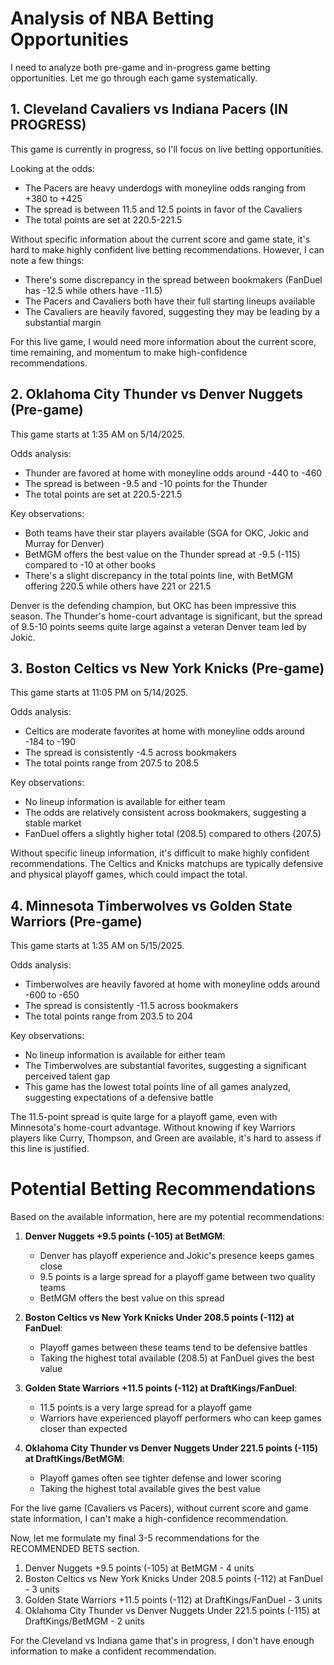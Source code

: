 # Analysis of NBA Betting Opportunities

I need to analyze both pre-game and in-progress game betting opportunities. Let me go through each game systematically.

## 1. Cleveland Cavaliers vs Indiana Pacers (IN PROGRESS)

This game is currently in progress, so I'll focus on live betting opportunities.

Looking at the odds:
- The Pacers are heavy underdogs with moneyline odds ranging from +380 to +425
- The spread is between 11.5 and 12.5 points in favor of the Cavaliers
- The total points are set at 220.5-221.5

Without specific information about the current score and game state, it's hard to make highly confident live betting recommendations. However, I can note a few things:

- There's some discrepancy in the spread between bookmakers (FanDuel has -12.5 while others have -11.5)
- The Pacers and Cavaliers both have their full starting lineups available
- The Cavaliers are heavily favored, suggesting they may be leading by a substantial margin

For this live game, I would need more information about the current score, time remaining, and momentum to make high-confidence recommendations.

## 2. Oklahoma City Thunder vs Denver Nuggets (Pre-game)

This game starts at 1:35 AM on 5/14/2025.

Odds analysis:
- Thunder are favored at home with moneyline odds around -440 to -460
- The spread is between -9.5 and -10 points for the Thunder
- The total points are set at 220.5-221.5

Key observations:
- Both teams have their star players available (SGA for OKC, Jokic and Murray for Denver)
- BetMGM offers the best value on the Thunder spread at -9.5 (-115) compared to -10 at other books
- There's a slight discrepancy in the total points line, with BetMGM offering 220.5 while others have 221 or 221.5

Denver is the defending champion, but OKC has been impressive this season. The Thunder's home-court advantage is significant, but the spread of 9.5-10 points seems quite large against a veteran Denver team led by Jokic.

## 3. Boston Celtics vs New York Knicks (Pre-game)

This game starts at 11:05 PM on 5/14/2025.

Odds analysis:
- Celtics are moderate favorites at home with moneyline odds around -184 to -190
- The spread is consistently -4.5 across bookmakers
- The total points range from 207.5 to 208.5

Key observations:
- No lineup information is available for either team
- The odds are relatively consistent across bookmakers, suggesting a stable market
- FanDuel offers a slightly higher total (208.5) compared to others (207.5)

Without specific lineup information, it's difficult to make highly confident recommendations. The Celtics and Knicks matchups are typically defensive and physical playoff games, which could impact the total.

## 4. Minnesota Timberwolves vs Golden State Warriors (Pre-game)

This game starts at 1:35 AM on 5/15/2025.

Odds analysis:
- Timberwolves are heavily favored at home with moneyline odds around -600 to -650
- The spread is consistently -11.5 across bookmakers
- The total points range from 203.5 to 204

Key observations:
- No lineup information is available for either team
- The Timberwolves are substantial favorites, suggesting a significant perceived talent gap
- This game has the lowest total points line of all games analyzed, suggesting expectations of a defensive battle

The 11.5-point spread is quite large for a playoff game, even with Minnesota's home-court advantage. Without knowing if key Warriors players like Curry, Thompson, and Green are available, it's hard to assess if this line is justified.

# Potential Betting Recommendations

Based on the available information, here are my potential recommendations:

1. **Denver Nuggets +9.5 points (-105) at BetMGM**:
   - Denver has playoff experience and Jokic's presence keeps games close
   - 9.5 points is a large spread for a playoff game between two quality teams
   - BetMGM offers the best value on this spread

2. **Boston Celtics vs New York Knicks Under 208.5 points (-112) at FanDuel**:
   - Playoff games between these teams tend to be defensive battles
   - Taking the highest total available (208.5) at FanDuel gives the best value

3. **Golden State Warriors +11.5 points (-112) at DraftKings/FanDuel**:
   - 11.5 points is a very large spread for a playoff game
   - Warriors have experienced playoff performers who can keep games closer than expected

4. **Oklahoma City Thunder vs Denver Nuggets Under 221.5 points (-115) at DraftKings/BetMGM**:
   - Playoff games often see tighter defense and lower scoring
   - Taking the highest total available gives the best value

For the live game (Cavaliers vs Pacers), without current score and game state information, I can't make a high-confidence recommendation.

Now, let me formulate my final 3-5 recommendations for the RECOMMENDED BETS section.

1. Denver Nuggets +9.5 points (-105) at BetMGM - 4 units
2. Boston Celtics vs New York Knicks Under 208.5 points (-112) at FanDuel - 3 units
3. Golden State Warriors +11.5 points (-112) at DraftKings/FanDuel - 3 units
4. Oklahoma City Thunder vs Denver Nuggets Under 221.5 points (-115) at DraftKings/BetMGM - 2 units

For the Cleveland vs Indiana game that's in progress, I don't have enough information to make a confident recommendation.
